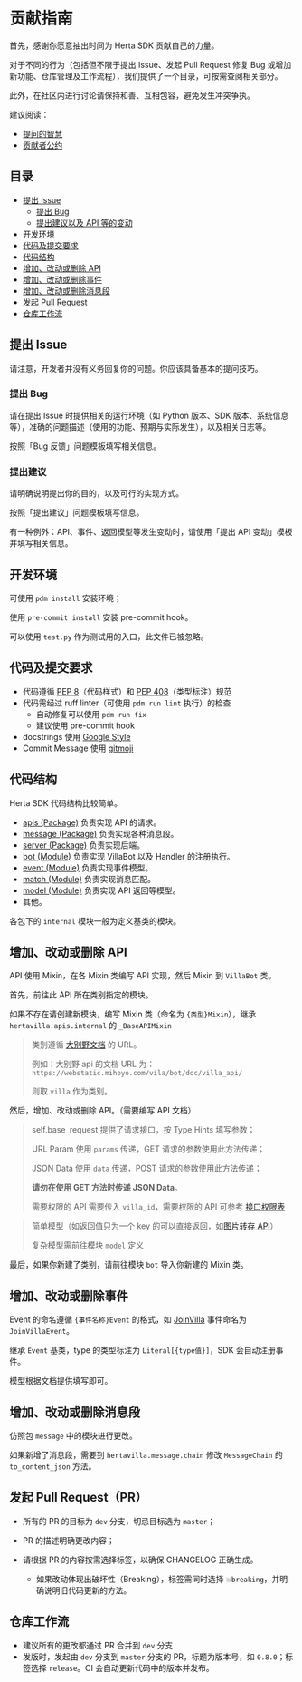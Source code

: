# 贡献指南

首先，感谢你愿意抽出时间为 Herta SDK 贡献自己的力量。

对于不同的行为（包括但不限于提出 Issue、发起 Pull Request 修复 Bug 或增加新功能、仓库管理及工作流程），我们提供了一个目录，可按需查阅相关部分。

此外，在社区内进行讨论请保持和善、互相包容，避免发生冲突争执。

建议阅读：

- [提问的智慧](https://github.com/ryanhanwu/How-To-Ask-Questions-The-Smart-Way/blob/main/README-zh_CN.md)
- [贡献者公约](./CODE_OF_CONDUCT.md)

## 目录

- [提出 Issue](#提出-issue)
  - [提出 Bug](#提出-bug)
  - [提出建议以及 API 等的变动](#提出建议)
- [开发环境](#开发环境)
- [代码及提交要求](#代码及提交要求)
- [代码结构](#代码结构)
- [增加、改动或删除 API](#增加改动或删除-api)
- [增加、改动或删除事件](#增加改动或删除事件)
- [增加、改动或删除消息段](#增加改动或删除消息段)
- [发起 Pull Request](#发起-pull-requestpr)
- [仓库工作流](#仓库工作流)

## 提出 Issue

请注意，开发者并没有义务回复你的问题。你应该具备基本的提问技巧。

### 提出 Bug

请在提出 Issue 时提供相关的运行环境（如 Python 版本、SDK 版本、系统信息等），准确的问题描述（使用的功能、预期与实际发生），以及相关日志等。

按照「Bug 反馈」问题模板填写相关信息。

### 提出建议

请明确说明提出你的目的，以及可行的实现方式。

按照「提出建议」问题模板填写信息。

有一种例外：API、事件、返回模型等发生变动时，请使用「提出 API 变动」模板并填写相关信息。

## 开发环境

可使用 `pdm install` 安装环境；

使用 `pre-commit install` 安装 pre-commit hook。

可以使用 `test.py` 作为测试用的入口，此文件已被忽略。

## 代码及提交要求

- 代码遵循 [PEP 8](https://www.python.org/dev/peps/pep-0008/)（代码样式）和 [PEP 408](https://www.python.org/dev/peps/pep-0408/)（类型标注）规范
- 代码需经过 ruff linter（可使用 `pdm run lint` 执行）的检查
  - 自动修复可以使用 `pdm run fix`
  - 建议使用 pre-commit hook
- docstrings 使用 [Google Style](https://google.github.io/styleguide/pyguide.html#38-comments-and-docstrings)
- Commit Message 使用 [gitmoji](https://gitmoji.dev)

## 代码结构

Herta SDK 代码结构比较简单。

- [apis (Package)](./hertavilla/apis/) 负责实现 API 的请求。
- [message (Package)](./hertavilla/message/) 负责实现各种消息段。
- [server (Package)](./hertavilla/server/) 负责实现后端。
- [bot (Module)](./hertavilla/bot.py) 负责实现 VillaBot 以及 Handler 的注册执行。
- [event (Module)](./hertavilla/event.py) 负责实现事件模型。
- [match (Module)](./hertavilla/match.py) 负责实现消息匹配。
- [model (Module)](./hertavilla/model.py) 负责实现 API 返回等模型。
- 其他。

各包下的 `internal` 模块一般为定义基类的模块。

## 增加、改动或删除 API

API 使用 Mixin，在各 Mixin 类编写 API 实现，然后 Mixin 到 `VillaBot` 类。

首先，前往此 API 所在类别指定的模块。

如果不存在请创建新模块，编写 Mixin 类（命名为 `{类型}Mixin`），继承 `hertavilla.apis.internal` 的 `_BaseAPIMixin`



> 类别遵循 [大别野文档](https://webstatic.mihoyo.com/vila/bot/doc/) 的 URL。
>
> 例如：大别野 api 的文档 URL 为：`https://webstatic.mihoyo.com/vila/bot/doc/villa_api/`
>
> 则取 `villa` 作为类别。

然后，增加、改动或删除 API。（需要编写 API 文档）

> self.base_request 提供了请求接口，按 Type Hints 填写参数；
>
> URL Param 使用 `params` 传递，GET 请求的参数使用此方法传递；
>
> JSON Data 使用 `data` 传递，POST 请求的参数使用此方法传递；
>
> **请勿在使用 GET 方法时传递 JSON Data**。
>
> 需要权限的 API 需要传入 `villa_id`，需要权限的 API 可参考 [接口权限表](https://webstatic.mihoyo.com/vila/bot/doc/permissions.html)

> 简单模型（如返回值只为一个 key 的可以直接返回，如[图片转存 API](https://github.com/Herta-villa/Herta-villa-SDK/blob/master/hertavilla/apis/img.py#L21-L28)）
>
> 复杂模型需前往模块 `model` 定义

最后，如果你新建了类别，请前往模块 `bot` 导入你新建的 Mixin 类。

## 增加、改动或删除事件

Event 的命名遵循 `{事件名称}Event` 的格式，如 [JoinVilla](https://webstatic.mihoyo.com/vila/bot/doc/callback.html###JoinVilla) 事件命名为 `JoinVillaEvent`。

继承 `Event` 基类，type 的类型标注为 `Literal[{type值}]`，SDK 会自动注册事件。

模型根据文档提供填写即可。

## 增加、改动或删除消息段

仿照包 `message` 中的模块进行更改。

如果新增了消息段，需要到 `hertavilla.message.chain` 修改 `MessageChain` 的 `to_content_json` 方法。

<!-- *（其他更改待施工）* -->

## 发起 Pull Request（PR）

- 所有的 PR 的目标为 `dev` 分支，切忌目标选为 `master`；

- PR 的描述明确更改内容；

- 请根据 PR 的内容按需选择标签，以确保 CHANGELOG 正确生成。

  - 如果改动体现出破坏性（Breaking），标签需同时选择 `💥breaking`，并明确说明旧代码更新的方法。

## 仓库工作流

- 建议所有的更改都通过 PR 合并到 `dev` 分支
- 发版时，发起由 `dev` 分支到 `master` 分支的 PR，标题为版本号，如 `0.8.0`；标签选择 `release`。CI 会自动更新代码中的版本并发布。
